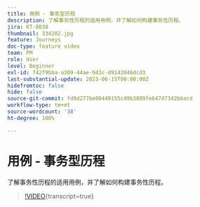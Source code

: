 ```yaml
---
title: 用例 - 事务型历程
description: 了解事务性历程的适用用例，并了解如何构建事务性历程。
jira: KT-8030
thumbnail: 334202.jpg
feature: Journeys
doc-type: feature video
team: PM
role: User
level: Beginner
exl-id: f42f9bba-a309-44ae-943c-d9142046dcd3
last-substantial-update: 2023-06-15T00:00:00Z
hidefromtoc: false
hide: false
source-git-commit: fd9d277be00449155c49b3809fe647d7342b6acd
workflow-type: tm+mt
source-wordcount: '38'
ht-degree: 100%

---
```


# 用例 - 事务型历程

了解事务性历程的适用用例，并了解如何构建事务性历程。

>[!VIDEO](https://video.tv.adobe.com/v/3415681?quality=12&learn=on&captions=chi_hans){transcript=true}

